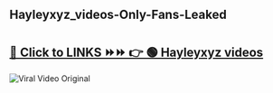 
 ## Hayleyxyz_videos-Only-Fans-Leaked

# <h2><a href="https://clipsfans.com/Hayleyxyz_videos&ref=git">🔗 Click to LINKS ⏩⏩ 👉 🟢 Hayleyxyz videos </a></h2>

<a href="https://clipsfans.com/Hayleyxyz_videos&ref=git" rel="nofollow" data-target="animated-image.originalLink"><img src="https://i.ibb.co.com/xMMVF88/686577567.gif" alt="Viral Video Original" style="max-width: 100%; display: inline-block;" data-target="animated-image.originalImage"></a>
